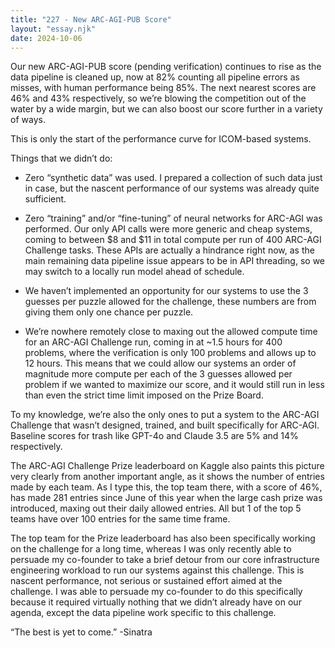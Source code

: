 ```yaml
---
title: "227 - New ARC-AGI-PUB Score"
layout: "essay.njk"
date: 2024-10-06
---
```


Our new ARC-AGI-PUB score (pending verification) continues to rise as the data pipeline is cleaned up, now at 82% counting all pipeline errors as misses, with human performance being 85%. The next nearest scores are 46% and 43% respectively, so we’re blowing the competition out of the water by a wide margin, but we can also boost our score further in a variety of ways. 

This is only the start of the performance curve for ICOM-based systems.
 
Things that we didn’t do:

- Zero “synthetic data” was used. I prepared a collection of such data just in case, but the nascent performance of our systems was already quite sufficient.
 
- Zero “training” and/or “fine-tuning” of neural networks for ARC-AGI was performed. Our only API calls were more generic and cheap systems, coming to between $8 and $11 in total compute per run of 400 ARC-AGI Challenge tasks. These APIs are actually a hindrance right now, as the main remaining data pipeline issue appears to be in API threading, so we may switch to a locally run model ahead of schedule.
 
- We haven’t implemented an opportunity for our systems to use the 3 guesses per puzzle allowed for the challenge, these numbers are from giving them only one chance per puzzle.
 
- We’re nowhere remotely close to maxing out the allowed compute time for an ARC-AGI Challenge run, coming in at ~1.5 hours for 400 problems, where the verification is only 100 problems and allows up to 12 hours. This means that we could allow our systems an order of magnitude more compute per each of the 3 guesses allowed per problem if we wanted to maximize our score, and it would still run in less than even the strict time limit imposed on the Prize Board.

To my knowledge, we’re also the only ones to put a system to the ARC-AGI Challenge that wasn’t designed, trained, and built specifically for ARC-AGI. Baseline scores for trash like GPT-4o and Claude 3.5 are 5% and 14% respectively.

The ARC-AGI Challenge Prize leaderboard on Kaggle also paints this picture very clearly from another important angle, as it shows the number of entries made by each team. As I type this, the top team there, with a score of 46%, has made 281 entries since June of this year when the large cash prize was introduced, maxing out their daily allowed entries. All but 1 of the top 5 teams have over 100 entries for the same time frame.

The top team for the Prize leaderboard has also been specifically working on the challenge for a long time, whereas I was only recently able to persuade my co-founder to take a brief detour from our core infrastructure engineering workload to run our systems against this challenge. This is nascent performance, not serious or sustained effort aimed at the challenge. I was able to persuade my co-founder to do this specifically because it required virtually nothing that we didn’t already have on our agenda, except the data pipeline work specific to this challenge.

“The best is yet to come.” -Sinatra

